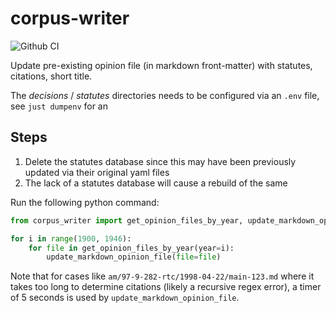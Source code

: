 # corpus-writer

![Github CI](https://github.com/justmars/corpus-writer/actions/workflows/main.yml/badge.svg)

Update pre-existing opinion file (in markdown front-matter) with statutes, citations, short title.

The _decisions_ / _statutes_ directories needs to be configured via an `.env` file, see `just dumpenv` for an

## Steps

1. Delete the statutes database since this may have been previously updated via their original yaml files
2. The lack of a statutes database will cause a rebuild of the same

Run the following python command:

```py
from corpus_writer import get_opinion_files_by_year, update_markdown_opinion_file

for i in range(1900, 1946):
    for file in get_opinion_files_by_year(year=i):
        update_markdown_opinion_file(file=file)
```

Note that for cases like `am/97-9-282-rtc/1998-04-22/main-123.md` where it takes too long to determine citations (likely a recursive regex error), a timer of 5 seconds is used by `update_markdown_opinion_file`.
